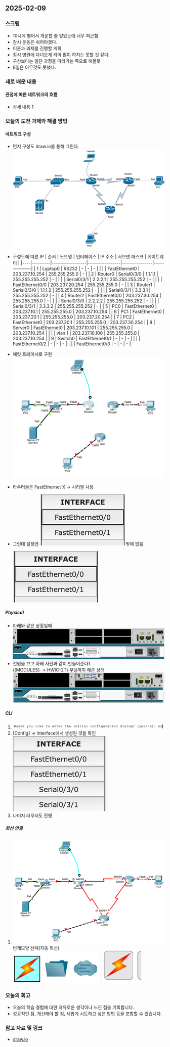 ## 2025-02-09

### 스크럼
- 10시에 뻗어서 개운할 줄 알았는데 너무 피곤함.
- 잠시 운동은 쉬어야겠다.
- 이론과 과제를 진행할 계획
- 잠시 병원에 다녀오게 되어 많이 하지는 못할 것 같다.
- 구상보다는 일단 과정을 따라가는 쪽으로 해볼듯
- 8일은 아무것도 못했다.

### 새로 배운 내용
#### 관점에 따른 네트워크의 흐름
- 상세 내용 1

### 오늘의 도전 과제와 해결 방법
#### 네트워크 구성
- 먼저 구성도 draw.io를 통해 그린다.
![alt text](img/09-00.png)
- 구성도에 따른 IP
    | 순서 | 노드명    | 인터페이스        | IP 주소          | 서브넷 마스크     | 게이트웨이        |
    |----|---------|-----------------|----------------|---------------|--------------|
    | 1  | Laptop0  | RS232           | -              | -             | -            |
    |    |         | FastEthernet0    | 203.237.10.254 | 255.255.255.0 | -            |
    | 2  | Router0  | Serial0/3/0      | 1.1.1.1        | 255.255.255.252 | -            |
    |    |         | Serial0/3/1      | 2.2.2.1        | 255.255.255.252 | -            |
    |    |         | FastEthernet0/0  | 203.237.20.254 | 255.255.255.0 | -            |
    | 3  | Router1  | Serial0/3/0      | 1.1.1.2        | 255.255.255.252 | -            |
    |    |         | Serial0/3/1      | 3.3.3.1        | 255.255.255.252 | -            |
    | 4  | Router2  | FastEthernet0/0  | 203.237.30.254 | 255.255.255.0 | -            |
    |    |         | Serial0/3/0      | 2.2.2.2        | 255.255.255.252 | -            |
    |    |         | Serial0/3/1      | 3.3.3.2        | 255.255.255.252 | -            |
    | 5  | PC0      | FastEthernet0    | 203.237.10.1   | 255.255.255.0 | 203.237.10.254 |
    | 6  | PC1      | FastEthernet0    | 203.237.20.1   | 255.255.255.0 | 203.237.20.254 |
    | 7  | PC2      | FastEthernet0    | 203.237.30.1   | 255.255.255.0 | 203.237.30.254 |
    | 8  | Server0  | FastEthernet0    | 203.237.10.101 | 255.255.255.0 | 203.237.10.254 |
    |    |         | vlan 1           | 203.237.10.100 | 255.255.255.0 | 203.237.10.254 |
    | 9  | Switch0  | FastEthernet0/1  | -              | -             | -            |
    |    |         | FastEthernet0/2  | -              | -             | -            |
    |    |         | FastEthernet0/3  | -              | -             | -            |
- 패킷 트레이서로 구현
![alt text](img/09-01.png)
- 라우터들은 FastEthernet X -> 시리얼 사용
- 그런데 설정엔 ![alt text](img/09-02.png) 밖에 없음

    ![alt text](img/09-03.png)
##### Physical
- 아래와 같은 상황일때
![alt text](img/09-04.png)
- 전원을 끄고 아래 사진과 같이 만들어준다1.
<br/>([MODULES] -> HWIC-2T) 부팅까지 해준 상태
![alt text](img/09-05.png)

##### CLI
1. ![alt text](img/09-06.png)
2. [Config] -> Interface에서 생성된 것을 확인
![alt text](img/09-07.png)
3. 나머지 라우터도 진행

##### 회선 연결
1. ![alt text](img/09-08.png)번개모양 선택(자동 회선)
![alt text](img/09-09.png)

### 오늘의 회고
- 오늘의 학습 경험에 대한 자유로운 생각이나 느낀 점을 기록합니다.
- 성공적인 점, 개선해야 할 점, 새롭게 시도하고 싶은 방법 등을 포함할 수 있습니다.

### 참고 자료 및 링크
- [draw.io](https://draw.io/)